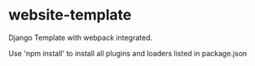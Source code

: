 # website-template
Django Template with webpack integrated.


Use 'npm install' to install all plugins and loaders listed in package.json
